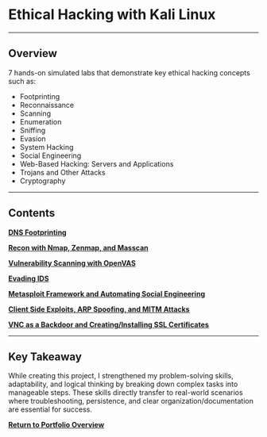 # Ethical Hacking with Kali Linux

---

## Overview
7 hands-on simulated labs that demonstrate key ethical hacking concepts such as:
- Footprinting
- Reconnaissance
- Scanning
- Enumeration
- Sniffing
- Evasion
- System Hacking
- Social Engineering
- Web-Based Hacking: Servers and Applications
- Trojans and Other Attacks
- Cryptography

---

## Contents
**[DNS Footprinting](./DNS_Footprinting/README.md)**

**[Recon with Nmap, Zenmap, and Masscan](./Recon_with_Nmap_Zenmap_and_Masscan/README.md)**

**[Vulnerability Scanning with OpenVAS](./Vulnerability_Scanning_with_OpenVAS/README.md)**

**[Evading IDS](./Evading_IDS/README.md)**

**[Metasploit Framework and Automating Social Engineering](./Metasploit_Framework_and_Automating_Social_Engineering/README.md)**

**[Client Side Exploits, ARP Spoofing, and MITM Attacks](./Client_Side_Exploits_ARP_Spoofing_and_MITM_Attacks/README.md)**

**[VNC as a Backdoor and Creating/Installing SSL Certificates](./VNC_as_a_Backdoor_and_Creating_and_Installing_SSL_Certificates/README.md)**

---

## Key Takeaway
While creating this project, I strengthened my problem-solving skills, adaptability, and logical thinking by breaking down complex tasks into manageable steps. These skills directly transfer to real-world scenarios where troubleshooting, persistence, and clear organization/documentation are essential for success.

**[Return to Portfolio Overview](./../README.md)**
